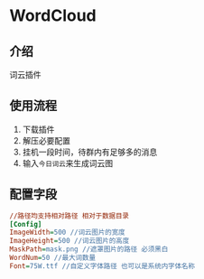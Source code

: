 # WordCloud

## 介绍
词云插件

## 使用流程
1. 下载插件
2. 解压必要配置
3. 挂机一段时间，待群内有足够多的消息
4. 输入`今日词云`来生成词云图

## 配置字段
```ini
//路径均支持相对路径 相对于数据目录
[Config]
ImageWidth=500 //词云图片的宽度
ImageHeight=500 //词云图片的高度
MaskPath=mask.png //遮罩图片的路径 必须黑白
WordNum=50 //最大词数量
Font=75W.ttf //自定义字体路径 也可以是系统内字体名称
```
